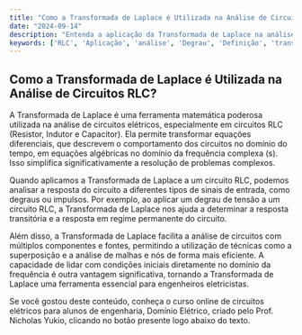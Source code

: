 ```yaml
---
title: "Como a Transformada de Laplace é Utilizada na Análise de Circuitos RLC?"
date: "2024-09-14"
description: "Entenda a aplicação da Transformada de Laplace na análise de circuitos RLC e como ela facilita a resolução de problemas complexos."
keywords: ['RLC', 'Aplicação', 'análise', 'Degrau', 'Definição', 'transformada', 'Cálculo']
---
```


## Como a Transformada de Laplace é Utilizada na Análise de Circuitos RLC?

A Transformada de Laplace é uma ferramenta matemática poderosa utilizada na análise de circuitos elétricos, especialmente em circuitos RLC (Resistor, Indutor e Capacitor). Ela permite transformar equações diferenciais, que descrevem o comportamento dos circuitos no domínio do tempo, em equações algébricas no domínio da frequência complexa (s). Isso simplifica significativamente a resolução de problemas complexos.

Quando aplicamos a Transformada de Laplace a um circuito RLC, podemos analisar a resposta do circuito a diferentes tipos de sinais de entrada, como degraus ou impulsos. Por exemplo, ao aplicar um degrau de tensão a um circuito RLC, a Transformada de Laplace nos ajuda a determinar a resposta transitória e a resposta em regime permanente do circuito. 

Além disso, a Transformada de Laplace facilita a análise de circuitos com múltiplos componentes e fontes, permitindo a utilização de técnicas como a superposição e a análise de malhas e nós de forma mais eficiente. A capacidade de lidar com condições iniciais diretamente no domínio da frequência é outra vantagem significativa, tornando a Transformada de Laplace uma ferramenta essencial para engenheiros eletricistas.

Se você gostou deste conteúdo, conheça o curso online de circuitos elétricos para alunos de engenharia, Domínio Elétrico, criado pelo Prof. Nicholas Yukio, clicando no botão presente logo abaixo do texto.